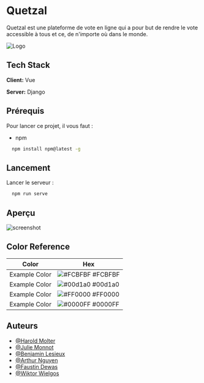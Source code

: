 
# Quetzal

Quetzal est une plateforme de vote en ligne qui a pour but de rendre le vote accessible à tous et ce, de n'importe où dans le monde.



![Logo](https://cdn.discordapp.com/attachments/980881825654251600/989795697773670420/Quetzal_Light_dark.png)


## Tech Stack

**Client:** Vue

**Server:** Django


## Prérequis

Pour lancer ce projet, il vous faut : 

- npm

```bash
  npm install npm@latest -g
```
## Lancement

Lancer le serveur :

```bash
  npm run serve
```
    
## Aperçu

![screenshot](https://cdn.discordapp.com/attachments/980881825213857797/989530343453368361/unknown.png)

## Color Reference

| Color             | Hex                                                                |
| ----------------- | ------------------------------------------------------------------ |
| Example Color | ![#FCBFBF](https://via.placeholder.com/15/FCBFBF?text=+) #FCBFBF |
| Example Color | ![#00d1a0](https://via.placeholder.com/15/ADD2F5?text=+) #00d1a0 |
| Example Color | ![#FF0000](https://via.placeholder.com/15/FF0000?text=+) #FF0000 |
| Example Color | ![#0000FF](https://via.placeholder.com/15/0000FF?text=+) #0000FF |



## Auteurs

- [@Harold Molter](https://www.linkedin.com/in/h-molter/)
- [@Julie Monnot](https://www.linkedin.com/in/julie-monnot-2668801b7/)
- [@Benjamin Lesieux](https://www.linkedin.com/in/benjamin-lesieux/)
- [@Arthur Nguyen](https://www.linkedin.com/in/arthur-nguyen-8633241b0/)
- [@Faustin Dewas](https://www.linkedin.com/in/faustin-dewas/)
- [@Wiktor Wielgos](https://www.linkedin.com/in/wiktor-wielgos/)


